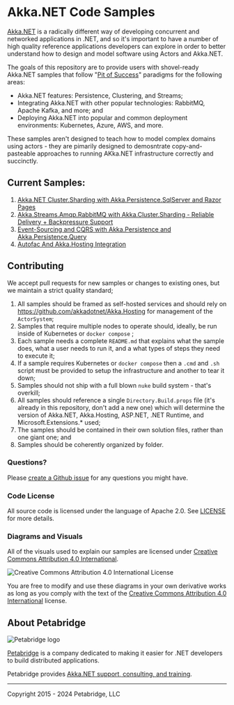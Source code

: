 # Akka.NET Code Samples

[Akka.NET](https://getakka.net/ "Akka.NET - .NET distributed actor framework") is a radically different way of developing concurrent and networked applications in .NET, and so it's important to have a number of high quality reference applications developers can explore in order to better understand how to design and model software using Actors and Akka.NET.

The goals of this repository are to provide users with shovel-ready Akka.NET samples that follow "[Pit of Success](https://blog.codinghorror.com/falling-into-the-pit-of-success/)" paradigms for the following areas:

* Akka.NET features: Persistence, Clustering, and Streams;
* Integrating Akka.NET with other popular technologies: RabbitMQ, Apache Kafka, and more; and
* Deploying Akka.NET into popular and common deployment environments: Kubernetes, Azure, AWS, and more.

These samples aren't designed to teach how to model complex domains using actors - they are pimarily designed to demosntrate copy-and-pasteable approaches to running AKka.NET infrastructure correctly and succinctly.

## Current Samples:

1. [Akka.NET Cluster.Sharding with Akka.Persistence.SqlServer and Razor Pages](https://github.com/petabridge/akkadotnet-code-samples/tree/master/src/clustering/sharding-sqlserver)
2. [Akka.Streams.Amqp.RabbitMQ with Akka.Cluster.Sharding - Reliable Delivery + Backpressure Support](https://github.com/petabridge/akkadotnet-code-samples/tree/master/src/reliability/rabbitmq-backpressure)
3. [Event-Sourcing and CQRS with Akka.Persistence and Akka.Persistence.Query](https://github.com/petabridge/akkadotnet-code-samples/tree/master/src/cqrs/cqrs-sqlserver)
4. [Autofac And Akka.Hosting Integration](https://github.com/petabridge/akkadotnet-code-samples/tree/master/src/dependency-injection/AutofacIntegration)

## Contributing

We accept pull requests for new samples or changes to existing ones, but we maintain a strict quality standard;

1. All samples should be framed as self-hosted services and should rely on https://github.com/akkadotnet/Akka.Hosting for management of the `ActorSystem`;
2. Samples that require multiple nodes to operate should, ideally, be run inside of Kubernetes or `docker compose` ;
3. Each sample needs a complete `README.md` that explains what the sample does, what a user needs to run it, and a what types of steps they need to execute it;
4. If a sample requires Kubernetes or `docker compose` then a `.cmd` and `.sh` script must be provided to setup the infrastructure and another to tear it down;
5. Samples should not ship with a full blown `nuke` build system - that's overkill;
6. All samples should reference a single `Directory.Build.props` file (it's already in this repository, don't add a new one) which will determine the version of Akka.NET, Akka.Hosting, ASP.NET, .NET Runtime, and Microsoft.Extensions.* used;
7. The samples should be contained in their own solution files, rather than one giant one; and
8. Samples should be coherently organized by folder.

### Questions?

Please [create a Github issue](https://github.com/petabridge/akkadotnet-code-samples/issues) for any questions you might have.

### Code License

All source code is licensed under the language of Apache 2.0. See [LICENSE](LICENSE) for more details.

### Diagrams and Visuals

All of the visuals used to explain our samples are licensed under [Creative Commons Attribution 4.0 International](http://creativecommons.org/licenses/by/4.0/).

![Creative Commons Attribution 4.0 International License](images/creative-commons.png)

You are free to modify and use these diagrams in your own derivative works as long as you comply with the text of the [Creative Commons Attribution 4.0 International](http://creativecommons.org/licenses/by/4.0/) license.

## About Petabridge

![Petabridge logo](images/petabridge_logo.png)

[Petabridge](https://petabridge.com/) is a company dedicated to making it easier for .NET developers to build distributed applications.

Petabridge provides [Akka.NET support, consulting, and training](https://petabridge.com/services/support/).

---
Copyright 2015 - 2024 Petabridge, LLC
